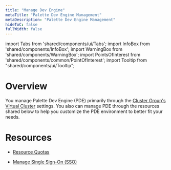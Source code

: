 ```yaml
---
title: "Manage Dev Engine"
metaTitle: "Palette Dev Engine Management"
metaDescription: "Palette Dev Engine Management"
hideToC: false
fullWidth: false
---
```


import Tabs from 'shared/components/ui/Tabs';
import InfoBox from 'shared/components/InfoBox';
import WarningBox from 'shared/components/WarningBox';
import PointsOfInterest from 'shared/components/common/PointOfInterest';
import Tooltip from "shared/components/ui/Tooltip";

# Overview

You manage Palette Dev Engine (PDE) primarily through the [Cluster Group's Virtual Cluster](/clusters/cluster-groups) settings. You also can manage PDE through the resources shared below to help you customize the PDE environment to better fit your needs. 




# Resources

- [Resource Quotas](/devx/manage-dev-engine/resource-quota)


- [Manage Single Sign-On (SSO)](/devx/manage-dev-engine/sso)





